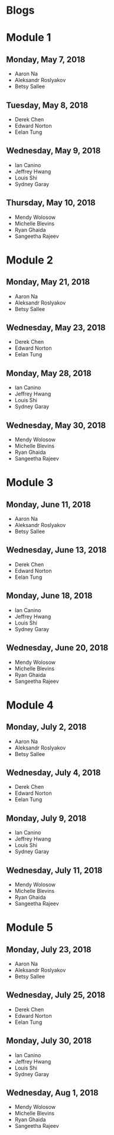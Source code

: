 # Blogs

# Module 1

## Monday, May 7, 2018

* Aaron Na
* Aleksandr Roslyakov
* Betsy Sallee

## Tuesday, May 8, 2018

* Derek Chen
* Edward Norton
* Eelan Tung

## Wednesday, May 9, 2018

* Ian Canino
* Jeffrey Hwang
* Louis Shi
* Sydney Garay

## Thursday, May 10, 2018

* Mendy Wolosow
* Michelle Blevins
* Ryan Ghaida
* Sangeetha Rajeev


# Module 2

## Monday, May 21, 2018

* Aaron Na
* Aleksandr Roslyakov
* Betsy Sallee

## Wednesday, May 23, 2018

* Derek Chen
* Edward Norton
* Eelan Tung

## Monday, May 28, 2018

* Ian Canino
* Jeffrey Hwang
* Louis Shi
* Sydney Garay

## Wednesday, May 30, 2018

* Mendy Wolosow
* Michelle Blevins
* Ryan Ghaida
* Sangeetha Rajeev


# Module 3

## Monday, June 11, 2018

* Aaron Na
* Aleksandr Roslyakov
* Betsy Sallee

## Wednesday, June 13, 2018

* Derek Chen
* Edward Norton
* Eelan Tung

## Monday, June 18, 2018

* Ian Canino
* Jeffrey Hwang
* Louis Shi
* Sydney Garay

## Wednesday, June 20, 2018

* Mendy Wolosow
* Michelle Blevins
* Ryan Ghaida
* Sangeetha Rajeev


# Module 4

## Monday, July 2, 2018

* Aaron Na
* Aleksandr Roslyakov
* Betsy Sallee

## Wednesday, July 4, 2018

* Derek Chen
* Edward Norton
* Eelan Tung

## Monday, July 9, 2018

* Ian Canino
* Jeffrey Hwang
* Louis Shi
* Sydney Garay

## Wednesday, July 11, 2018

* Mendy Wolosow
* Michelle Blevins
* Ryan Ghaida
* Sangeetha Rajeev


# Module 5

## Monday, July 23, 2018

* Aaron Na
* Aleksandr Roslyakov
* Betsy Sallee

## Wednesday, July 25, 2018

* Derek Chen
* Edward Norton
* Eelan Tung

## Monday, July 30, 2018

* Ian Canino
* Jeffrey Hwang
* Louis Shi
* Sydney Garay

## Wednesday, Aug 1, 2018

* Mendy Wolosow
* Michelle Blevins
* Ryan Ghaida
* Sangeetha Rajeev
